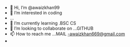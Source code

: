 - 👋 Hi, I’m @awaizkhan99
- 👀 I’m interested in coding
- ...
- 🌱 I’m currently learning .BSC CS
- 💞️ I’m looking to collaborate on ...GITHUB
- 📫 How to reach me ...MAIL -awaizkhan669@gmail.com
- 

<!---
awaizkhan99/awaizkhan99 is a ✨ special ✨ repository because its `README.md` (this file) appears on your GitHub profile.
You can click the Preview link to take a look at your changes.
--->
